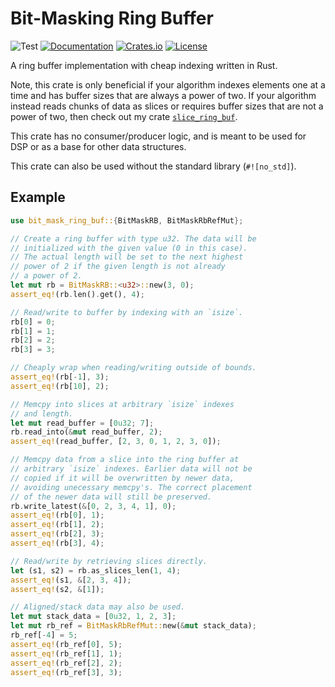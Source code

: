 # Bit-Masking Ring Buffer
![Test](https://github.com/BillyDM/bit_mask_ring_buf/workflows/Test/badge.svg)
[![Documentation](https://docs.rs/bit_mask_ring_buf/badge.svg)][documentation]
[![Crates.io](https://img.shields.io/crates/v/bit_mask_ring_buf.svg)](https://crates.io/crates/bit_mask_ring_buf)
[![License](https://img.shields.io/crates/l/bit_mask_ring_buf.svg)](https://github.com/BillyDM/bit_mask_ring_buf/blob/master/LICENSE)

A ring buffer implementation with cheap indexing written in Rust.

Note, this crate is only beneficial if your algorithm indexes elements one at a time and has buffer sizes that are always a power of two. If your algorithm instead reads chunks of data as slices or requires buffer sizes that are not a power of two, then check out my crate [`slice_ring_buf`].

This crate has no consumer/producer logic, and is meant to be used for DSP or as a base for other data structures.

This crate can also be used without the standard library (`#![no_std]`).

## Example

```rust
use bit_mask_ring_buf::{BitMaskRB, BitMaskRbRefMut};

// Create a ring buffer with type u32. The data will be
// initialized with the given value (0 in this case).
// The actual length will be set to the next highest
// power of 2 if the given length is not already
// a power of 2.
let mut rb = BitMaskRB::<u32>::new(3, 0);
assert_eq!(rb.len().get(), 4);

// Read/write to buffer by indexing with an `isize`.
rb[0] = 0;
rb[1] = 1;
rb[2] = 2;
rb[3] = 3;

// Cheaply wrap when reading/writing outside of bounds.
assert_eq!(rb[-1], 3);
assert_eq!(rb[10], 2);

// Memcpy into slices at arbitrary `isize` indexes
// and length.
let mut read_buffer = [0u32; 7];
rb.read_into(&mut read_buffer, 2);
assert_eq!(read_buffer, [2, 3, 0, 1, 2, 3, 0]);

// Memcpy data from a slice into the ring buffer at
// arbitrary `isize` indexes. Earlier data will not be
// copied if it will be overwritten by newer data,
// avoiding unecessary memcpy's. The correct placement
// of the newer data will still be preserved.
rb.write_latest(&[0, 2, 3, 4, 1], 0);
assert_eq!(rb[0], 1);
assert_eq!(rb[1], 2);
assert_eq!(rb[2], 3);
assert_eq!(rb[3], 4);

// Read/write by retrieving slices directly.
let (s1, s2) = rb.as_slices_len(1, 4);
assert_eq!(s1, &[2, 3, 4]);
assert_eq!(s2, &[1]);

// Aligned/stack data may also be used.
let mut stack_data = [0u32, 1, 2, 3];
let mut rb_ref = BitMaskRbRefMut::new(&mut stack_data);
rb_ref[-4] = 5;
assert_eq!(rb_ref[0], 5);
assert_eq!(rb_ref[1], 1);
assert_eq!(rb_ref[2], 2);
assert_eq!(rb_ref[3], 3);
```

[documentation]: https://docs.rs/bit_mask_ring_buf/
[`slice_ring_buf`]: https://crates.io/crates/slice_ring_buf/
